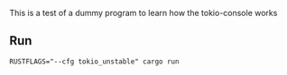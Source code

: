 This is a test of a dummy program to learn how the tokio-console works
## Run
`RUSTFLAGS="--cfg tokio_unstable" cargo run`
